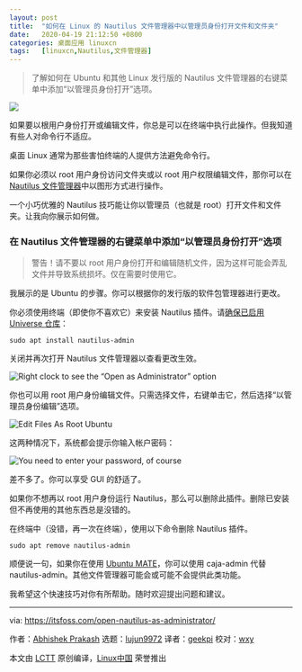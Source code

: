 ```yaml
---
layout: post
title:	"如何在 Linux 的 Nautilus 文件管理器中以管理员身份打开文件和文件夹"
date:	2020-04-19 21:12:50 +0800 
categories:	桌面应用 linuxcn 
tags:	[linuxcn,Nautilus,文件管理器]
---
```




> 
> 了解如何在 Ubuntu 和其他 Linux 发行版的 Nautilus 文件管理器的右键菜单中添加“以管理员身份打开”选项。
> 
> 
> 


![](/Asserts/Images//attachment/album/202004/19/211224hurk01u0kuvqnpvn.jpg)


如果要以根用户身份打开或编辑文件，你总是可以在终端中执行此操作。但我知道有些人对命令行不适应。


桌面 Linux 通常为那些害怕终端的人提供方法避免命令行。


如果你必须以 root 用户身份访问文件夹或以 root 用户权限编辑文件，那你可以在 [Nautilus 文件管理器](https://wiki.gnome.org/Apps/Files)中以图形方式进行操作。


一个小巧优雅的 Nautilus 技巧能让你以管理员（也就是 root）打开文件和文件夹。让我向你展示如何做。


### 在 Nautilus 文件管理器的右键菜单中添加“以管理员身份打开”选项



> 
> 警告！请不要以 root 用户身份打开和编辑随机文件，因为这样可能会弄乱文件并导致系统损坏。仅在需要时使用它。
> 
> 
> 


我展示的是 Ubuntu 的步骤。你可以根据你的发行版的软件包管理器进行更改。


你必须使用终端（即使你不喜欢它）来安装 Nautilus 插件。请[确保已启用 Universe 仓库](https://itsfoss.com/ubuntu-repositories/)：



```
sudo apt install nautilus-admin
```

关闭并再次打开 Nautilus 文件管理器以查看更改生效。


![Right clock to see the “Open as Administrator” option](/Asserts/Images//attachment/album/202004/19/211253hvvqqdg77wrptpm5.jpg)


你也可以用 root 用户身份编辑文件。只需选择文件，右键单击它，然后选择“以管理员身份编辑”选项。


![Edit Files As Root Ubuntu](/Asserts/Images//attachment/album/202004/19/211256x7ewi1u4y74u77nu.jpg)


这两种情况下，系统都会提示你输入帐户密码：


![You need to enter your password, of course](/Asserts/Images//attachment/album/202004/19/211257ykcyu0ryj677z287.png)


差不多了。你可以享受 GUI 的舒适了。


如果你不想再以 root 用户身份运行 Nautilus，那么可以删除此插件。删除已安装但不再使用的其他东西总是没错的。


在终端中（没错，再一次在终端），使用以下命令删除 Nautilus 插件。



```
sudo apt remove nautilus-admin
```

顺便说一句，如果你在使用 [Ubuntu MATE](https://ubuntu-mate.org/)，你可以使用 caja-admin 代替 nautilus-admin。其他文件管理器可能会或可能不会提供此类功能。


我希望这个快速技巧对你有所帮助。随时欢迎提出问题和建议。




---


via: <https://itsfoss.com/open-nautilus-as-administrator/>


作者：[Abhishek Prakash](https://itsfoss.com/author/abhishek/) 选题：[lujun9972](https://github.com/lujun9972) 译者：[geekpi](https://github.com/geekpi) 校对：[wxy](https://github.com/wxy)


本文由 [LCTT](https://github.com/LCTT/TranslateProject) 原创编译，[Linux中国](https://linux.cn/) 荣誉推出
